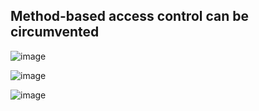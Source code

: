 ## Method-based access control can be circumvented  
![image](https://user-images.githubusercontent.com/22276823/124283430-17fccf00-db76-11eb-9383-5e8e2dcc79fd.png)

![image](https://user-images.githubusercontent.com/22276823/124286111-cf92e080-db78-11eb-8fcf-2998c8587dea.png)

![image](https://user-images.githubusercontent.com/22276823/124285991-ad995e00-db78-11eb-8cfc-1ce8655d8e65.png)
